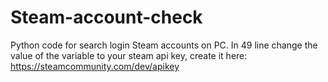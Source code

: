# Steam-account-check
Python code for search login Steam accounts on PC.
In 49 line change the value of the variable to your steam api key, create it here: https://steamcommunity.com/dev/apikey
